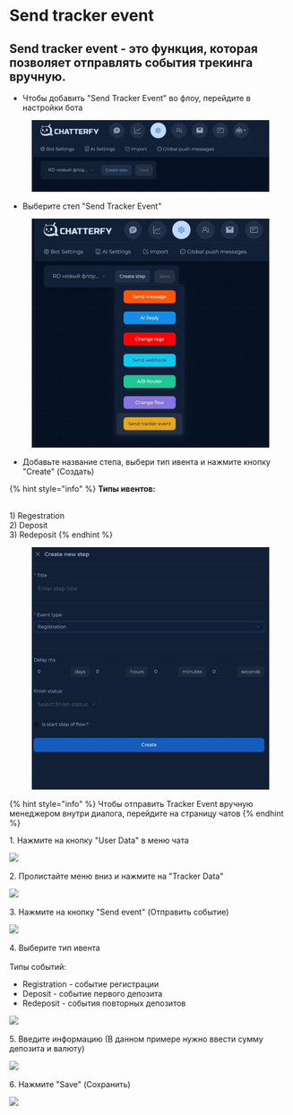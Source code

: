 # Send tracker event

## Send tracker event - это функция, которая позволяет отправлять события трекинга вручную.



* Чтобы добавить "Send Tracker Event" во флоу, перейдите в настройки бота

<figure><img src="../../../.gitbook/assets/image (274).png" alt=""><figcaption></figcaption></figure>

* Выберите степ "Send Tracker Event"&#x20;

<figure><img src="../../../.gitbook/assets/image (275).png" alt=""><figcaption></figcaption></figure>

* Добавьте название степа, выбери тип ивента и нажмите кнопку "Create" (Создать)

{% hint style="info" %}
**Типы ивентов:**

\
1\) Regestration \
2\) Deposit\
3\) Redeposit&#x20;
{% endhint %}

<figure><img src="../../../.gitbook/assets/image (276).png" alt=""><figcaption></figcaption></figure>

{% hint style="info" %}
Чтобы отправить Tracker Event вручную менеджером внутри диалога, перейдите на страницу чатов&#x20;
{% endhint %}

1\. Нажмите на кнопку "User Data"  в меню чата

![](https://ajeuwbhvhr.cloudimg.io/colony-recorder.s3.amazonaws.com/files/2024-09-30/3cb1d439-b1ba-45ec-b156-8dbca2c5ae15/user_cropped_screenshot.jpeg?tl_px=320,0\&br_px=2040,961\&force_format=jpeg\&q=100\&width=1120.0\&wat=1\&wat_opacity=1\&wat_gravity=northwest\&wat_url=https://colony-recorder.s3.amazonaws.com/images/watermarks/EAB308_standard.png\&wat_pad=792,32)

2\. Пролистайте меню вниз и нажмите на "Tracker Data"

![](https://ajeuwbhvhr.cloudimg.io/colony-recorder.s3.amazonaws.com/files/2024-09-30/2970f8d7-7f94-4940-8901-b9388da3571a/user_cropped_screenshot.jpeg?tl_px=0,0\&br_px=637,961\&force_format=jpeg\&q=100\&width=660\&wat_scale=58\&wat=1\&wat_opacity=1\&wat_gravity=northwest\&wat_url=https://colony-recorder.s3.amazonaws.com/images/watermarks/EAB308_standard.png\&wat_pad=210,117)

3\. Нажмите на кнопку "Send event" (Отправить событие)

![](https://ajeuwbhvhr.cloudimg.io/colony-recorder.s3.amazonaws.com/files/2024-09-30/3e96fdfa-bbe4-4240-8063-4dc2b408e228/user_cropped_screenshot.jpeg?tl_px=0,0\&br_px=585,710\&force_format=jpeg\&q=100\&width=922\&wat_scale=82\&wat=1\&wat_opacity=1\&wat_gravity=northwest\&wat_url=https://colony-recorder.s3.amazonaws.com/images/watermarks/EAB308_standard.png\&wat_pad=63,633)

4\. Выберите тип ивента\
\
Типы событий:

* Registration - событие регистрации
* Deposit - событие первого депозита&#x20;
* Redeposit - события повторных депозитов

![](https://ajeuwbhvhr.cloudimg.io/colony-recorder.s3.amazonaws.com/files/2024-09-30/bad8718d-4c13-434c-b858-e7aa3b79dec8/user_cropped_screenshot.jpeg?tl_px=0,0\&br_px=1347,678\&force_format=jpeg\&q=100\&width=1120.0\&wat=1\&wat_opacity=1\&wat_gravity=northwest\&wat_url=https://colony-recorder.s3.amazonaws.com/images/watermarks/EAB308_standard.png\&wat_pad=316,314)

5\. Введите информацию (В данном примере нужно ввести сумму депозита и валюту)&#x20;

![](https://ajeuwbhvhr.cloudimg.io/colony-recorder.s3.amazonaws.com/files/2024-09-30/dbc90c11-e58c-4a9e-a65d-1c424bfc53b2/user_cropped_screenshot.jpeg?tl_px=0,0\&br_px=1471,679\&force_format=jpeg\&q=100\&width=1120.0\&wat=1\&wat_opacity=1\&wat_gravity=northwest\&wat_url=https://colony-recorder.s3.amazonaws.com/images/watermarks/EAB308_standard.png\&wat_pad=260,302)

6\. Нажмите "Save" (Сохранить)

![](https://ajeuwbhvhr.cloudimg.io/colony-recorder.s3.amazonaws.com/files/2024-09-30/4de8501a-4858-4a47-a244-f71f3acca92f/user_cropped_screenshot.jpeg?tl_px=0,0\&br_px=1164,647\&force_format=jpeg\&q=100\&width=1120.0\&wat=1\&wat_opacity=1\&wat_gravity=northwest\&wat_url=https://colony-recorder.s3.amazonaws.com/images/watermarks/EAB308_standard.png\&wat_pad=257,481)
